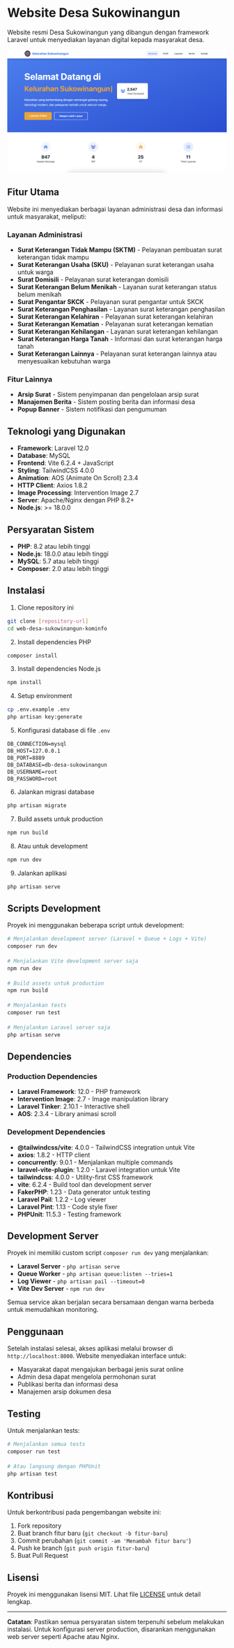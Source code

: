 # Website Desa Sukowinangun

Website resmi Desa Sukowinangun yang dibangun dengan framework Laravel untuk menyediakan layanan digital kepada masyarakat desa.

<img src="https://github.com/Inur123/web-desa-sukowinangun/blob/main/public/images/image.png?raw=true" alt="Tampilan Website Desa Sukowinangun" style="max-width:100%; height:auto; border-radius: 10px;" />

## Fitur Utama

Website ini menyediakan berbagai layanan administrasi desa dan informasi untuk masyarakat, meliputi:

### Layanan Administrasi
- **Surat Keterangan Tidak Mampu (SKTM)** - Pelayanan pembuatan surat keterangan tidak mampu
- **Surat Keterangan Usaha (SKU)** - Pelayanan surat keterangan usaha untuk warga
- **Surat Domisili** - Pelayanan surat keterangan domisili
- **Surat Keterangan Belum Menikah** - Layanan surat keterangan status belum menikah
- **Surat Pengantar SKCK** - Pelayanan surat pengantar untuk SKCK
- **Surat Keterangan Penghasilan** - Layanan surat keterangan penghasilan
- **Surat Keterangan Kelahiran** - Pelayanan surat keterangan kelahiran
- **Surat Keterangan Kematian** - Pelayanan surat keterangan kematian
- **Surat Keterangan Kehilangan** - Layanan surat keterangan kehilangan
- **Surat Keterangan Harga Tanah** - Informasi dan surat keterangan harga tanah
- **Surat Keterangan Lainnya** - Pelayanan surat keterangan lainnya atau menyesuaikan kebutuhan warga

### Fitur Lainnya
- **Arsip Surat** - Sistem penyimpanan dan pengelolaan arsip surat
- **Manajemen Berita** - Sistem posting berita dan informasi desa
- **Popup Banner** - Sistem notifikasi dan pengumuman

## Teknologi yang Digunakan

- **Framework**: Laravel 12.0
- **Database**: MySQL
- **Frontend**: Vite 6.2.4 + JavaScript
- **Styling**: TailwindCSS 4.0.0
- **Animation**: AOS (Animate On Scroll) 2.3.4
- **HTTP Client**: Axios 1.8.2
- **Image Processing**: Intervention Image 2.7
- **Server**: Apache/Nginx dengan PHP 8.2+
- **Node.js**: >= 18.0.0

## Persyaratan Sistem

- **PHP**: 8.2 atau lebih tinggi
- **Node.js**: 18.0.0 atau lebih tinggi
- **MySQL**: 5.7 atau lebih tinggi
- **Composer**: 2.0 atau lebih tinggi

## Instalasi

1. Clone repository ini
```bash
git clone [repository-url]
cd web-desa-sukowinangun-kominfo
```

2. Install dependencies PHP
```bash
composer install
```

3. Install dependencies Node.js
```bash
npm install
```

4. Setup environment
```bash
cp .env.example .env
php artisan key:generate
```

5. Konfigurasi database di file `.env`
```env
DB_CONNECTION=mysql
DB_HOST=127.0.0.1
DB_PORT=8889
DB_DATABASE=db-desa-sukowinangun
DB_USERNAME=root
DB_PASSWORD=root
```

6. Jalankan migrasi database
```bash
php artisan migrate
```

7. Build assets untuk production
```bash
npm run build
```

8. Atau untuk development
```bash
npm run dev
```

9. Jalankan aplikasi
```bash
php artisan serve
```

## Scripts Development

Proyek ini menggunakan beberapa script untuk development:

```bash
# Menjalankan development server (Laravel + Queue + Logs + Vite)
composer run dev

# Menjalankan Vite development server saja
npm run dev

# Build assets untuk production
npm run build

# Menjalankan tests
composer run test

# Menjalankan Laravel server saja
php artisan serve
```

## Dependencies

### Production Dependencies
- **Laravel Framework**: 12.0 - PHP framework
- **Intervention Image**: 2.7 - Image manipulation library
- **Laravel Tinker**: 2.10.1 - Interactive shell
- **AOS**: 2.3.4 - Library animasi scroll

### Development Dependencies
- **@tailwindcss/vite**: 4.0.0 - TailwindCSS integration untuk Vite
- **axios**: 1.8.2 - HTTP client
- **concurrently**: 9.0.1 - Menjalankan multiple commands
- **laravel-vite-plugin**: 1.2.0 - Laravel integration untuk Vite
- **tailwindcss**: 4.0.0 - Utility-first CSS framework
- **vite**: 6.2.4 - Build tool dan development server
- **FakerPHP**: 1.23 - Data generator untuk testing
- **Laravel Pail**: 1.2.2 - Log viewer
- **Laravel Pint**: 1.13 - Code style fixer
- **PHPUnit**: 11.5.3 - Testing framework

## Development Server

Proyek ini memiliki custom script `composer run dev` yang menjalankan:
- **Laravel Server** - `php artisan serve`
- **Queue Worker** - `php artisan queue:listen --tries=1`
- **Log Viewer** - `php artisan pail --timeout=0`
- **Vite Dev Server** - `npm run dev`

Semua service akan berjalan secara bersamaan dengan warna berbeda untuk memudahkan monitoring.

## Penggunaan

Setelah instalasi selesai, akses aplikasi melalui browser di `http://localhost:8000`. Website menyediakan interface untuk:

- Masyarakat dapat mengajukan berbagai jenis surat online
- Admin desa dapat mengelola permohonan surat
- Publikasi berita dan informasi desa
- Manajemen arsip dokumen desa

## Testing

Untuk menjalankan tests:

```bash
# Menjalankan semua tests
composer run test

# Atau langsung dengan PHPUnit
php artisan test
```

## Kontribusi

Untuk berkontribusi pada pengembangan website ini:

1. Fork repository
2. Buat branch fitur baru (`git checkout -b fitur-baru`)
3. Commit perubahan (`git commit -am 'Menambah fitur baru'`)
4. Push ke branch (`git push origin fitur-baru`)
5. Buat Pull Request

## Lisensi

Proyek ini menggunakan lisensi MIT. Lihat file [LICENSE](https://opensource.org/licenses/MIT) untuk detail lengkap.

---

**Catatan**: Pastikan semua persyaratan sistem terpenuhi sebelum melakukan instalasi. Untuk konfigurasi server production, disarankan menggunakan web server seperti Apache atau Nginx.
